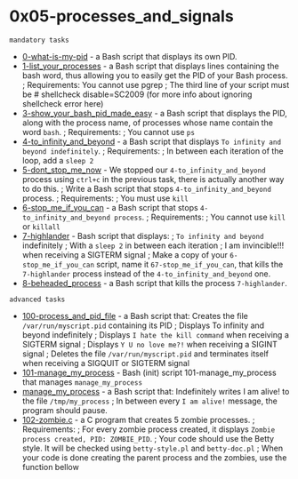 # 0x05-processes_and_signals

``mandatory tasks``

* [0-what-is-my-pid](https://github.com/j88moja-code/alx-system_engineering-devops/blob/main/0x05-processes_and_signals/0-what-is-my-pid) - a Bash script that displays its own PID.
* [1-list_your_processes](https://github.com/j88moja-code/alx-system_engineering-devops/blob/main/0x05-processes_and_signals/1-list_your_processes) -  a Bash script that displays lines containing the bash word, thus allowing you to easily get the PID of your Bash process. ; Requirements: You cannot use pgrep ; The third line of your script must be # shellcheck disable=SC2009 (for more info about ignoring shellcheck error here)
* [3-show_your_bash_pid_made_easy](https://github.com/j88moja-code/alx-system_engineering-devops/blob/main/0x05-processes_and_signals/3-show_your_bash_pid_made_easy) - a Bash script that displays the PID, along with the process name, of processes whose name contain the word `bash`. ; Requirements: ; You cannot use `ps`
* [4-to_infinity_and_beyond](https://github.com/j88moja-code/alx-system_engineering-devops/blob/main/0x05-processes_and_signals/4-to_infinity_and_beyond) - a Bash script that displays `To infinity and beyond indefinitely`. ; Requirements: ; In between each iteration of the loop, add a `sleep 2`
* [5-dont_stop_me_now](https://github.com/j88moja-code/alx-system_engineering-devops/blob/main/0x05-processes_and_signals/5-dont_stop_me_now) - We stopped our `4-to_infinity_and_beyond` process using `ctrl+c` in the previous task, there is actually another way to do this. ; Write a Bash script that stops `4-to_infinity_and_beyond` process. ; Requirements: ; You must use `kill`
* [6-stop_me_if_you_can](https://github.com/j88moja-code/alx-system_engineering-devops/blob/main/0x05-processes_and_signals/6-stop_me_if_you_can) - a Bash script that stops `4-to_infinity_and_beyond process`. ; Requirements: ; You cannot use `kill` or `killall`
* [7-highlander](https://github.com/j88moja-code/alx-system_engineering-devops/blob/main/0x05-processes_and_signals/7-highlander) -  Bash script that displays: ; `To infinity and beyond` indefinitely ; With a `sleep 2` in between each iteration ; I am invincible!!! when receiving a SIGTERM signal ; Make a copy of your `6-stop_me_if_you_can` script, name it `67-stop_me_if_you_can`, that kills the `7-highlander` process instead of the `4-to_infinity_and_beyond` one.
* [8-beheaded_process](https://github.com/j88moja-code/alx-system_engineering-devops/blob/main/0x05-processes_and_signals/8-beheaded_process) - a Bash script that kills the process `7-highlander`.

``advanced tasks``

* [100-process_and_pid_file](https://github.com/j88moja-code/alx-system_engineering-devops/blob/main/0x05-processes_and_signals/100-process_and_pid_file) -  a Bash script that: Creates the file `/var/run/myscript.pid` containing its PID ; Displays To infinity and beyond indefinitely ; Displays `I hate the kill command` when receiving a SIGTERM signal ; Displays `Y U no love me?!` when receiving a SIGINT signal ; Deletes the file `/var/run/myscript.pid` and terminates itself when receiving a SIGQUIT or SIGTERM signal
* [101-manage_my_process](https://github.com/j88moja-code/alx-system_engineering-devops/blob/main/0x05-processes_and_signals/101-manage_my_process) - Bash (init) script 101-manage_my_process that manages `manage_my_process`
* [manage_my_process](https://github.com/j88moja-code/alx-system_engineering-devops/blob/main/0x05-processes_and_signals/manage_my_process) - a Bash script that: Indefinitely writes I am alive! to the file `/tmp/my_process` ; In between every `I am alive!` message, the program should pause.
* [102-zombie.c]() - a C program that creates 5 zombie processes. ; Requirements: ; For every zombie process created, it displays `Zombie process created, PID: ZOMBIE_PID`. ; Your code should use the Betty style. It will be checked using `betty-style.pl` and `betty-doc.pl` ; When your code is done creating the parent process and the zombies, use the function bellow
